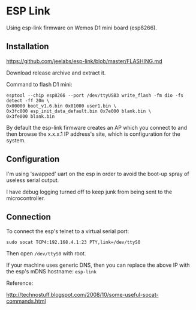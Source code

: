 # ESP Link

Using esp-link firmware on Wemos D1 mini board (esp8266).

## Installation

https://github.com/jeelabs/esp-link/blob/master/FLASHING.md

Download release archive and extract it.

Command to flash D1 mini:

    esptool --chip esp8266 --port /dev/ttyUSB3 write_flash -fm dio -fs detect -ff 20m \
    0x00000 boot_v1.6.bin 0x01000 user1.bin \
    0x3fc000 esp_init_data_default.bin 0x7e000 blank.bin \
    0x3fe000 blank.bin 


By default the esp-link firmware creates an AP which you connect to and then browse the x.x.x.1 IP address's site, which is configuration for the system.

## Configuration

I'm using 'swapped' uart on the esp in order to avoid the boot-up spray of useless serial output.

I have debug logging turned off to keep junk from being sent to the microcontroller.

## Connection

To connect the esp's telnet to a virtual serial port:

    sudo socat TCP4:192.168.4.1:23 PTY,link=/dev/ttyS0

Then open `/dev/ttyS0` with root.

If your machine uses generic DNS, then you can replace the above IP with the esp's mDNS hostname: `esp-link`

Reference:

http://technostuff.blogspot.com/2008/10/some-useful-socat-commands.html








